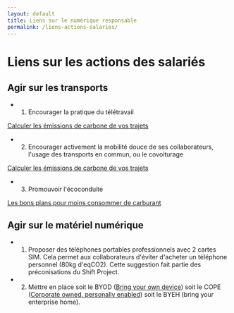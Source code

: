 ```yaml
---
layout: default
title: Liens sur le numérique responsable
permalink: /liens-actions-salaries/
---
```

# Liens sur les actions des salariés

## Agir sur les transports

* 1. Encourager la pratique du télétravail

[Calculer les émissions de carbone de vos trajets](https://agirpourlatransition.ademe.fr/particuliers/calculer-emissions-carbone-trajets)

* 2. Encourager activement la mobilité douce de ses collaborateurs, l'usage des transports en commun, ou le covoiturage

[Calculer les émissions de carbone de vos trajets](https://agirpourlatransition.ademe.fr/particuliers/calculer-emissions-carbone-trajets)

* 3. Promouvoir l'écoconduite

[Les bons plans pour moins consommer de carburant](https://agirpourlatransition.ademe.fr/particuliers/bureau/deplacements/bons-plans-moins-consommer-carburant)

## Agir sur le matériel numérique

* 1. Proposer des téléphones portables professionnels avec 2 cartes SIM. Cela permet aux collaborateurs d'éviter d'acheter un téléphone personnel (80kg d'eqCO2). Cette suggestion fait partie des préconisations du Shift Project.
* 2. Mettre en place soit le BYOD ([Bring your own device](https://fr.wikipedia.org/wiki/Bring_your_own_device)) soit le COPE ([Corporate owned, personally enabled](https://fr.wikipedia.org/wiki/Corporate_owned,_personally_enabled)) soit le BYEH (bring your enterprise home).

